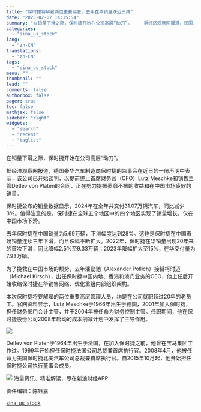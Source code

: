 ```yaml
---
title: "保时捷将解雇两位重要高管，去年在华销量跌近三成"
date: "2025-02-07 14:15:54"
summary: "在销量下滑之际，保时捷开始在公司高层“动刀”。 　　据经济观察网报道，德国..."
categories:
  - "sina_us_stock"
lang:
  - "zh-CN"
translations:
  - "zh-CN"
tags:
  - "sina_us_stock"
menu: ""
thumbnail: ""
lead: ""
comments: false
authorbox: false
pager: true
toc: false
mathjax: false
sidebar: "right"
widgets:
  - "search"
  - "recent"
  - "taglist"
---
```


在销量下滑之际，保时捷开始在公司高层“动刀”。

据经济观察网报道，德国豪华汽车制造商保时捷的监事会在近日的一份声明中表示，该公司已开始谈判，以提前终止首席财务官（CFO）Lutz Meschke和销售主管Detlev von Platen的合同，正在努力提振萎靡不振的收益和在中国市场疲软的销量。

保时捷公布的销量数据显示，2024年在全年共交付31.07万辆汽车，同比减少3%。值得注意的是，保时捷在全球五个地区中的四个地区实现了销量增长，仅在中国市场下滑。

去年保时捷在中国销量为5.69万辆，下滑幅度达到28%。这也是保时捷在中国市场销量连续三年下滑，而且跌幅不断扩大。2022年，保时捷在华销量出现20年来的首次下滑，同比降幅2.5%至9.33万辆；2023年降幅扩大至15%，在华交付量为7.93万辆。

为了挽救在中国市场的颓势，去年潘励驰（Alexander Pollich）接替柯时迈（Michael Kirsch），出任保时捷中国内地、香港和澳门业务的CEO，他上任后开始收缩保时捷在华销售网络、优化重组内部组织架构。

本次保时捷将要解雇的两位重要高层管理人员，均是在公司就职超过20年的老员工。官网资料显示，Lutz Meschke于1966年出生于德国，2001年加入保时捷，担任财务部门会计主管，并于2004年被任命为财务控制主管。任职期间，他在保时捷股份公司2008年启动的成本削减计划中发挥了主导作用。

![](//n.sinaimg.cn/spider20250207/214/w2048h1366/20250207/6d46-a9a2486a611f489afbf3ad8e7bf63196.jpg)

Detlev von Platen于1964年出生于法国，在加入保时捷之前，他曾在宝马集团工作过。1999年开始担任保时捷法国公司总裁兼首席执行官。2008年4月，他被任命为美国保时捷北美汽车公司总裁兼首席执行官。自2015年10月起，他开始担任保时捷公司执行董事会成员。












![](//n.sinaimg.cn/finance/cece9e13/20240627/655959900_20240627.png)
海量资讯、精准解读，尽在新浪财经APP



责任编辑：陈钰嘉

[sina_us_stock](https://finance.sina.com.cn/jjxw/2025-02-07/doc-ineirwmy0540268.shtml)
